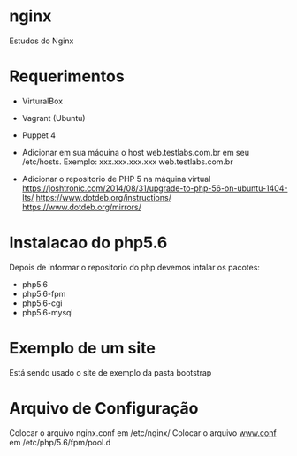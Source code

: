 # nginx
  Estudos do Nginx

# Requerimentos
  * VirturalBox
  * Vagrant (Ubuntu)
  * Puppet 4
  * Adicionar em sua máquina o host web.testlabs.com.br em seu /etc/hosts.
    Exemplo: xxx.xxx.xxx.xxx web.testlabs.com.br

  * Adicionar o repositorio de PHP 5 na máquina virtual
    https://joshtronic.com/2014/08/31/upgrade-to-php-56-on-ubuntu-1404-lts/
    https://www.dotdeb.org/instructions/
    https://www.dotdeb.org/mirrors/

# Instalacao do php5.6
  Depois de informar o repositorio do php devemos intalar os pacotes:

  * php5.6
  * php5.6-fpm
  * php5.6-cgi
  * php5.6-mysql

# Exemplo de um site
  Está sendo usado o site de exemplo da pasta bootstrap

# Arquivo de Configuração
  Colocar o arquivo nginx.conf em /etc/nginx/
  Colocar o arquivo www.conf em /etc/php/5.6/fpm/pool.d
